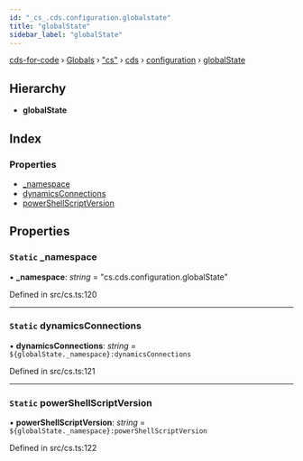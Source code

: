 ```yaml
---
id: "_cs_.cds.configuration.globalstate"
title: "globalState"
sidebar_label: "globalState"
---
```


[cds-for-code](../index.md) › [Globals](../globals.md) › ["cs"](../modules/_cs_.md) › [cds](../modules/_cs_.cds.md) › [configuration](../modules/_cs_.cds.configuration.md) › [globalState](_cs_.cds.configuration.globalstate.md)

## Hierarchy

* **globalState**

## Index

### Properties

* [_namespace](_cs_.cds.configuration.globalstate.md#static-_namespace)
* [dynamicsConnections](_cs_.cds.configuration.globalstate.md#static-dynamicsconnections)
* [powerShellScriptVersion](_cs_.cds.configuration.globalstate.md#static-powershellscriptversion)

## Properties

### `Static` _namespace

▪ **_namespace**: *string* = "cs.cds.configuration.globalState"

Defined in src/cs.ts:120

___

### `Static` dynamicsConnections

▪ **dynamicsConnections**: *string* = `${globalState._namespace}:dynamicsConnections`

Defined in src/cs.ts:121

___

### `Static` powerShellScriptVersion

▪ **powerShellScriptVersion**: *string* = `${globalState._namespace}:powerShellScriptVersion`

Defined in src/cs.ts:122
